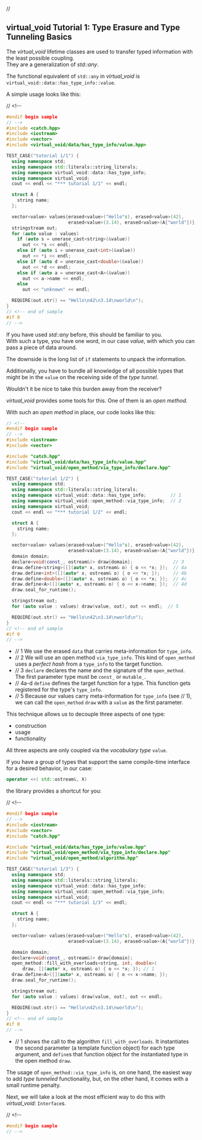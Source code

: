 ﻿// <!--
#if 0
// -->

<a name="t1"></a>
## virtual_void Tutorial 1: Type Erasure and Type Tunneling Basics

The *virtual_void* lifetime classes are used to transfer typed information with the least possible coupling.  
They are a generalization of *std::any*.

The functional equivalent of `std::any` in *virtual_void* is `virtual_void::data::has_type_info::value`.

A simple usage looks like this:

// <!--
```cpp
#endif begin sample
// -->
#include <catch.hpp>
#include <iostream>
#include <vector>
#include <virtual_void/data/has_type_info/value.hpp>

TEST_CASE("tutorial 1/1") {
  using namespace std;
  using namespace std::literals::string_literals;
  using namespace virtual_void::data::has_type_info;
  using namespace virtual_void;
  cout << endl << "*** tutorial 1/1" << endl;

  struct A {
    string name;
  };

  vector<value> values{erased<value>("Hello"s), erased<value>(42),
                       erased<value>(3.14), erased<value>(A{"world"})};
  stringstream out;
  for (auto value : values)
    if (auto s = unerase_cast<string>(&value))
      out << *s << endl;
    else if (auto i = unerase_cast<int>(&value))
      out << *i << endl;
    else if (auto d = unerase_cast<double>(&value))
      out << *d << endl;
    else if (auto a = unerase_cast<A>(&value))
      out << a->name << endl;
    else
      out << "unknown" << endl;

  REQUIRE(out.str() == "Hello\n42\n3.14\nworld\n");
}
// <!-- end of sample
#if 0
// -->
```
If you have used *std::any* before, this should be familiar to you.  
With such a type, you have one word, in our case *value*, with which you can pass a piece of data around.

The downside is the long list of `if` statements to unpack the information.  

Additionally, you have to bundle all knowledge of all possible types that might be in the `value` on the receiving side of the *type tunnel*.

Wouldn't it be nice to take this burden away from the receiver?

<a name="t2"></a>

*virtual_void* provides some tools for this. One of them is an *open method*.  

With such an *open method* in place, our code looks like this:


```cpp
// <!--
#endif begin sample
// -->
#include <iostream>
#include <vector>

#include "catch.hpp"
#include "virtual_void/data/has_type_info/value.hpp"
#include "virtual_void/open_method/via_type_info/declare.hpp"

TEST_CASE("tutorial 1/2") {
  using namespace std;
  using namespace std::literals::string_literals;
  using namespace virtual_void::data::has_type_info;         // 1
  using namespace virtual_void::open_method::via_type_info;  // 2
  using namespace virtual_void;
  cout << endl << "*** tutorial 1/2" << endl;

  struct A {
    string name;
  };

  vector<value> values{erased<value>("Hello"s), erased<value>(42),
                       erased<value>(3.14), erased<value>(A{"world"})};
  domain domain;
  declare<void(const_, ostream&)> draw{domain};               // 3
  draw.define<string>([](auto* x, ostream& o) { o << *x; });  // 4a
  draw.define<int>([](auto* x, ostream& o) { o << *x; });     // 4b
  draw.define<double>([](auto* x, ostream& o) { o << *x; });  // 4c
  draw.define<A>([](auto* x, ostream& o) { o << x->name; });  // 4d
  draw.seal_for_runtime();

  stringstream out;
  for (auto value : values) draw(value, out), out << endl;  // 5

  REQUIRE(out.str() == "Hello\n42\n3.14\nworld\n");
}
// <!-- end of sample
#if 0 
// -->
```

- // 1 We use the erased `data` that carries meta-information for `type_info`.
- // 2 We will use an open method `via_type_info`. This kind of `open_method` uses a *perfect hash* from a `type_info` to the target function.
- // 3 `declare` declares the name and the signature of the `open_method`. The first parameter type must be `const_` or `mutable_`.
- // 4a-d `define` defines the target function for a type. This function gets registered for the type's `type_info`.
- // 5 Because our values carry meta-information for `type_info` (see // 1), we can call the `open_method` `draw` with a `value` as the first parameter.

This technique allows us to decouple three aspects of one type:
- construction
- usage
- functionality

All three aspects are only coupled via the *vocabulary type* `value`.

<a name="t3"></a>
If you have a group of types that support the same compile-time interface for a desired behavior, in our case:

```cpp
operator <<( std::ostream&, X)
```
the library provides a shortcut for you: 

// <!--
```cpp
#endif begin sample
// -->
#include <iostream>
#include <vector>
#include "catch.hpp"

#include "virtual_void/data/has_type_info/value.hpp"
#include "virtual_void/open_method/via_type_info/declare.hpp"
#include "virtual_void/open_method/algorithm.hpp"

TEST_CASE("tutorial 1/3") {
  using namespace std;
  using namespace std::literals::string_literals;
  using namespace virtual_void::data::has_type_info;
  using namespace virtual_void::open_method::via_type_info;
  using namespace virtual_void;
  cout << endl << "*** tutorial 1/3" << endl;

  struct A {
    string name;
  };

  vector<value> values{erased<value>("Hello"s), erased<value>(42),
                       erased<value>(3.14), erased<value>(A{"world"})};

  domain domain;
  declare<void(const_, ostream&)> draw{domain};
  open_method::fill_with_overloads<string, int, double>(
      draw, [](auto* x, ostream& o) { o << *x; }); // 1
  draw.define<A>([](auto* x, ostream& o) { o << x->name; });
  draw.seal_for_runtime();

  stringstream out;
  for (auto value : values) draw(value, out), out << endl;

  REQUIRE(out.str() == "Hello\n42\n3.14\nworld\n");
}
// <!-- end of sample
#if 0 
// -->
```

- // 1 shows the call to the algorithm `fill_with_overloads`. It instantiates the second parameter (a template function object) for each type argument, and `define`s that function object for the instantiated type in the open method `draw`.

The usage of `open_method::via_type_info` is, on one hand, the easiest way to add *type tunneled* functionality, but, on the other hand, it comes with a small runtime penalty.

Next, we will take a look at the most efficient way to do this with *virtual_void*: `Interface`s.

// <!--
```cpp
#endif begin sample
// -->
